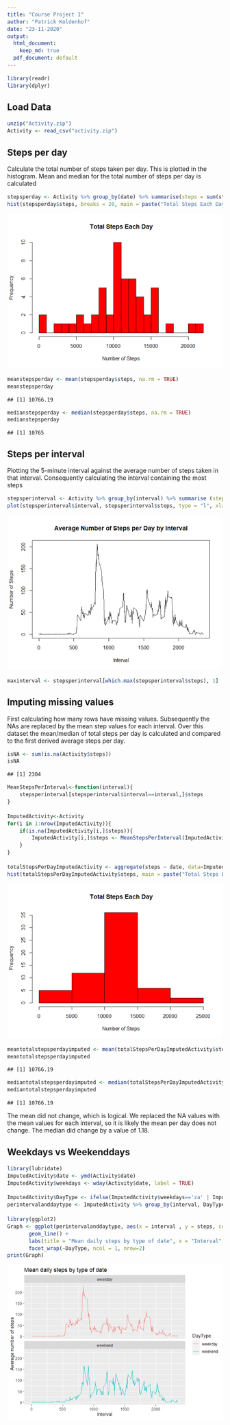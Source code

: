 ```yaml
---
title: "Course Project 1"
author: "Patrick Koldenhof"
date: "23-11-2020"
output:
  html_document: 
    keep_md: true
  pdf_document: default
---
```





```r
library(readr)
library(dplyr)
```

## Load Data

```r
unzip("Activity.zip")
Activity <- read_csv("activity.zip")
```

## Steps per day
Calculate the total number of steps taken per day. This is plotted in the histogram. Mean and median for the total number of steps per day is calculated 

```r
stepsperday <- Activity %>% group_by(date) %>% summarise(steps = sum(steps))
hist(stepsperday$steps, breaks = 20, main = paste("Total Steps Each Day"), col="red",xlab="Number of Steps")
```

![](Figs/unnamed-chunk-2-1.png)<!-- -->

```r
meanstepsperday <- mean(stepsperday$steps, na.rm = TRUE)
meanstepsperday
```

```
## [1] 10766.19
```

```r
medianstepsperday <- median(stepsperday$steps, na.rm = TRUE)
medianstepsperday
```

```
## [1] 10765
```

## Steps per interval
Plotting the 5-minute interval against the average number of steps taken in that interval. Consequently calculating the interval containing the most steps

```r
stepsperinterval <- Activity %>% group_by(interval) %>% summarise (steps = mean(steps, na.rm = TRUE))
plot(stepsperinterval$interval, stepsperinterval$steps, type = "l", xlab="Interval", ylab="Number of Steps",main="Average Number of Steps per Day by Interval")
```

![](Figs/unnamed-chunk-3-1.png)<!-- -->

```r
maxinterval <- stepsperinterval[which.max(stepsperinterval$steps), 1]
```

## Imputing missing values
First calculating how many rows have missing values. Subsequently the NAs are replaced by the mean step values for each interval. Over this dataset the mean/median of total steps per day is calculated and compared to the first derived average steps per day. 


```r
isNA <- sum(is.na(Activity$steps))
isNA
```

```
## [1] 2304
```

```r
MeanStepsPerInterval<-function(interval){
    stepsperinterval[stepsperinterval$interval==interval,]$steps
}

ImputedActivity<-Activity
for(i in 1:nrow(ImputedActivity)){
    if(is.na(ImputedActivity[i,]$steps)){
        ImputedActivity[i,]$steps <- MeanStepsPerInterval(ImputedActivity[i,]$interval)
    }
}

totalStepsPerDayImputedActivity <- aggregate(steps ~ date, data=ImputedActivity, sum)
hist(totalStepsPerDayImputedActivity$steps, main = paste("Total Steps Each Day"), col="red",xlab="Number of Steps") 
```

![](Figs/unnamed-chunk-4-1.png)<!-- -->

```r
meantotalstepsperdayimputed <- mean(totalStepsPerDayImputedActivity$steps)
meantotalstepsperdayimputed
```

```
## [1] 10766.19
```

```r
mediantotalstepsperdayimputed <- median(totalStepsPerDayImputedActivity$steps)
mediantotalstepsperdayimputed
```

```
## [1] 10766.19
```
The mean did not change, which is logical. We replaced the NA values with the mean values for each interval, so it is likely the mean per day does not change. The median did change by a value of 1.18. 


## Weekdays vs Weekenddays

```r
library(lubridate)
ImputedActivity$date <- ymd(Activity$date)
ImputedActivity$weekdays <- wday(Activity$date, label = TRUE)

ImputedActivity$DayType <- ifelse(ImputedActivity$weekdays=='za' | ImputedActivity$weekdays=='zo', 'weekend','weekday')
perintervalanddaytype <- ImputedActivity %>% group_by(interval, DayType) %>% summarise (steps = mean(steps, na.rm = TRUE))

library(ggplot2)
Graph <- ggplot(perintervalanddaytype, aes(x = interval , y = steps, color = DayType)) +
       geom_line() +
       labs(title = "Mean daily steps by type of date", x = "Interval", y = "Average number of steps") +
       facet_wrap(~DayType, ncol = 1, nrow=2)
print(Graph)
```

![](Figs/unnamed-chunk-5-1.png)<!-- -->



